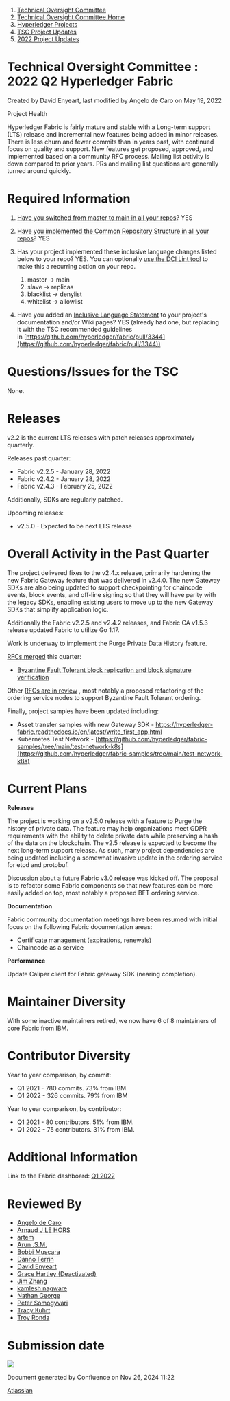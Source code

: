 1. [Technical Oversight Committee](index.html)
2. [Technical Oversight Committee Home](Technical-Oversight-Committee-Home_21430274.html)
3. [Hyperledger Projects](Hyperledger-Projects_21447704.html)
4. [TSC Project Updates](TSC-Project-Updates_21430854.html)
5. [2022 Project Updates](2022-Project-Updates_21443095.html)

# Technical Oversight Committee : 2022 Q2 Hyperledger Fabric

Created by David Enyeart, last modified by Angelo de Caro on May 19, 2022

Project Health

Hyperledger Fabric is fairly mature and stable with a Long-term support (LTS) release and incremental new features being added in minor releases. There is less churn and fewer commits than in years past, with continued focus on quality and support. New features get proposed, approved, and implemented based on a community RFC process. Mailing list activity is down compared to prior years. PRs and mailing list questions are generally turned around quickly.

# Required Information

1. [Have you switched from master to main in all your repos](https://lf-hyperledger.atlassian.net/wiki/display/TSC/Projects+have+two+quarters+to+comply+with+common+repo+structure?focusedCommentId=21452776)? YES
2. [Have you implemented the Common Repository Structure in all your repos](https://tsc.hyperledger.org/repository-structure.html)? YES
3. Has your project implemented these inclusive language changes listed below to your repo? YES. You can optionally [use the DCI Lint tool](https://github.com/petermetz/gh-action-dci-lint#usage) to make this a recurring action on your repo.
   
   1. master → main
   2. slave → replicas
   3. blacklist → denylist
   4. whitelist → allowlist
4. Have you added an [Inclusive Language Statement](https://lf-hyperledger.atlassian.net/wiki/display/TSC/Inclusive+Language+Example) to your project's documentation and/or Wiki pages? YES (already had one, but replacing it with the TSC recommended guidelines in [https://github.com/hyperledger/fabric/pull/3344](https://github.com/hyperledger/fabric/pull/3344))
   

# Questions/Issues for the TSC

None.

# Releases

v2.2 is the current LTS releases with patch releases approximately quarterly.

Releases past quarter:

- Fabric v2.2.5 - January 28, 2022
- Fabric v2.4.2 - January 28, 2022
- Fabric v2.4.3 - February 25, 2022

Additionally, SDKs are regularly patched.

Upcoming releases:

- v2.5.0 - Expected to be next LTS release

# Overall Activity in the Past Quarter

The project delivered fixes to the v2.4.x release, primarily hardening the new Fabric Gateway feature that was delivered in v2.4.0. The new Gateway SDKs are also being updated to support checkpointing for chaincode events, block events, and off-line signing so that they will have parity with the legacy SDKs, enabling existing users to move up to the new Gateway SDKs that simplify application logic.

Additionally the Fabric v2.2.5 and v2.4.2 releases, and Fabric CA v1.5.3 release updated Fabric to utilize Go 1.17.

Work is underway to implement the Purge Private Data History feature.

[RFCs merged](https://github.com/hyperledger/fabric-rfcs/tree/master/text) this quarter:

- [Byzantine Fault Tolerant block replication and block signature verification](https://github.com/hyperledger/fabric-rfcs/pull/48)

Other [RFCs are in review](https://github.com/hyperledger/fabric-rfcs/pulls) , most notably a proposed refactoring of the ordering service nodes to support Byzantine Fault Tolerant ordering.

Finally, project samples have been updated including:

- Asset transfer samples with new Gateway SDK - [https](https://hyperledger-fabric.readthedocs.io/en/latest/write_first_app.html)[://hyperledger-fabric.readthedocs.io/en/latest/write\_first\_app.](https://hyperledger-fabric.readthedocs.io/en/latest/write_first_app.html)[html](https://hyperledger-fabric.readthedocs.io/en/latest/write_first_app.html)
- Kubernetes Test Network - [https://github.com/hyperledger/fabric-samples/tree/main/test-network-k8s](https://github.com/hyperledger/fabric-samples/tree/main/test-network-k8s)

# Current Plans

**Releases**

The project is working on a v2.5.0 release with a feature to Purge the history of private data. The feature may help organizations meet GDPR requirements with the ability to delete private data while preserving a hash of the data on the blockchain. The v2.5 release is expected to become the next long-term support release. As such, many project dependencies are being updated including a somewhat invasive update in the ordering service for etcd and protobuf.

Discussion about a future Fabric v3.0 release was kicked off. The proposal is to refactor some Fabric components so that new features can be more easily added on top, most notably a proposed BFT ordering service.

**Documentation**

Fabric community documentation meetings have been resumed with initial focus on the following Fabric documentation areas:

- Certificate management (expirations, renewals)
- Chaincode as a service

**Performance**

Update Caliper client for Fabric gateway SDK (nearing completion).

# Maintainer Diversity

With some inactive maintainers retired, we now have 6 of 8 maintainers of core Fabric from IBM.

# Contributor Diversity

Year to year comparison, by commit:

- Q1 2021 - 780 commits. 73% from IBM.
- Q1 2022 - 326 commits. 79% from IBM

Year to year comparison, by contributor:

- Q1 2021 - 80 contributors. 51% from IBM.
- Q1 2022 - 75 contributors. 31% from IBM.

# Additional Information

Link to the Fabric dashboard: [Q1 2022](https://insights.lfx.linuxfoundation.org/projects/hyperledger%2Ffabric/dashboard;subTab=technical?time=%7B%22from%22%3A%222022-01-01T05%3A00%3A00.000Z%22%2C%22type%22%3A%22absolute%22%2C%22to%22%3A%222022-04-01T03%3A00%3A00.000Z%22%7D)

# Reviewed By

- [Angelo de Caro](https://lf-hyperledger.atlassian.net/wiki/people/70121:d6b0f0e4-825f-4f16-88e1-4d14e95f2f10?ref=confluence)
- [Arnaud J LE HORS](https://lf-hyperledger.atlassian.net/wiki/people/70121:0e75e3b8-500a-4067-9f7e-ed46e91bcb9d?ref=confluence)
- [artem](https://lf-hyperledger.atlassian.net/wiki/people/557058:5196a62e-7a77-4c97-8180-ae5a5992fb63?ref=confluence)
- [Arun .S.M.](https://lf-hyperledger.atlassian.net/wiki/people/621a0e5097d313006ba7386a?ref=confluence)
- [Bobbi Muscara](https://lf-hyperledger.atlassian.net/wiki/people/5c4cb1b7d8bbb7445c0a457e?ref=confluence)
- [Danno Ferrin](https://lf-hyperledger.atlassian.net/wiki/people/5b7f2d80c4e4892a5b789551?ref=confluence)
- [David Enyeart](https://lf-hyperledger.atlassian.net/wiki/people/712020:30d7e775-8a5d-4896-8950-8da2af027639?ref=confluence)
- [Grace Hartley (Deactivated)](https://lf-hyperledger.atlassian.net/wiki/people/5c3e0cd1ff324728a1db2448?ref=confluence)
- [Jim Zhang](https://lf-hyperledger.atlassian.net/wiki/people/712020:e39af0bd-79c1-49e2-887c-a74cef87f822?ref=confluence)
- [kamlesh nagware](https://lf-hyperledger.atlassian.net/wiki/people/557058:8e1fc425-f938-4b39-ad13-9cd8b0ddde52?ref=confluence)
- [Nathan George](https://lf-hyperledger.atlassian.net/wiki/people/712020:3e7556ab-cdb8-47f5-8b68-12a3378021fd?ref=confluence)
- [Peter Somogyvari](https://lf-hyperledger.atlassian.net/wiki/people/557058:cae262a4-be99-4f5e-a36e-bf20a5c795f2?ref=confluence)
- [Tracy Kuhrt](https://lf-hyperledger.atlassian.net/wiki/people/712020:eb6ae9c3-aa8e-40ba-9dab-a6969b1ac52e?ref=confluence)
- [Troy Ronda](https://lf-hyperledger.atlassian.net/wiki/people/557058:c854f35a-2b58-4be3-9003-ca2a67495580?ref=confluence)

# Submission date

![](plugins/servlet/confluence/placeholder/unknown-macro)

Document generated by Confluence on Nov 26, 2024 11:22

[Atlassian](http://www.atlassian.com/)

